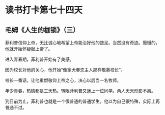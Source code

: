# 读书打卡第七十四天

## 毛姆《人生的枷锁》（三）

菲利普信仰上帝，无比诚心地希望上帝能治好他的跛足。当然没有奇迹。慢慢的，他就开始怀疑起上帝了。

进入青春期，菲利普开始有了美感。

因为校长对他的关心，他开始“像家犬眷恋主人那样敬慕校长”。

校长一番话，让他重燃敬仰上帝之心，决心以后当一名牧师。

年少青春，热情都是三天热。转眼菲利普又迷上一位同学。两人天天形影不离。

到目前为止，菲利普也就是一个很普通的普通学生。他以为自己很特殊，实际上再普通不过。
